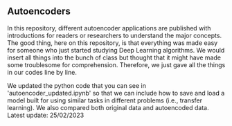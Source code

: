 ## Autoencoders
In this repository, different autoencoder applications are published with introductions for readers or researchers to understand the major concepts. The good thing, here on this repository, is that everything was made easy for someone who just started studying Deep Learning algorithms. We would insert all things into the bunch of class but thought that it might have made some troublesome for comprehension. Therefore, we just gave all the things in our codes line by line.

We updated the python code that you can see in 'autoencoder_updated.ipynb' so that we can include how to save and load a model built for using similar tasks in different problems (i.e., transfer learning). We also compared both original data and autoencoded data.
Latest update: 25/02/2023
